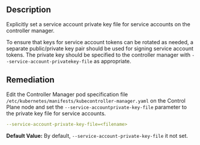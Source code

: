 ## Description

Explicitly set a service account private key file for service accounts on the controller manager.

To ensure that keys for service account tokens can be rotated as needed, a separate public/private key pair should be used for signing service account tokens. The private key should be specified to the controller manager with `--service-account-privatekey-file` as appropriate.

## Remediation

Edit the Controller Manager pod specification file `/etc/kubernetes/manifests/kubecontroller-manager.yaml` on the Control Plane node and set the `--service-accountprivate-key-file` parameter to the private key file for service accounts.

```yaml
--service-account-private-key-file=<filename>
```

**Default Value:** By default, `--service-account-private-key-file` it not set.